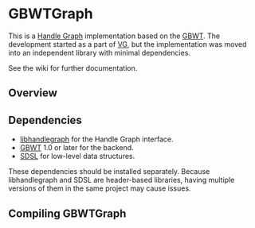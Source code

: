 # GBWTGraph

This is a [Handle Graph](https://github.com/vgteam/libhandlegraph) implementation based on the [GBWT](https://github.com/jltsiren/gbwt). The development started as a part of [VG](https://github.com/vgteam/vg), but the implementation was moved into an independent library with minimal dependencies.

See the wiki for further documentation.

## Overview

## Dependencies

* [libhandlegraph](https://github.com/vgteam/libhandlegraph) for the Handle Graph interface.
* [GBWT](https://github.com/jltsiren/gbwt) 1.0 or later for the backend.
* [SDSL](https://github.com/simongog/sdsl-lite) for low-level data structures.

These dependencies should be installed separately. Because libhandlegraph and SDSL are header-based libraries, having multiple versions of them in the same project may cause issues.

## Compiling GBWTGraph
